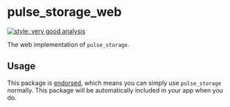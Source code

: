 # pulse_storage_web

[![style: very good analysis][very_good_analysis_badge]][very_good_analysis_link]

The web implementation of `pulse_storage`.

## Usage

This package is [endorsed][endorsed_link], which means you can simply use `pulse_storage`
normally. This package will be automatically included in your app when you do.

[endorsed_link]: https://flutter.dev/docs/development/packages-and-plugins/developing-packages#endorsed-federated-plugin
[very_good_analysis_badge]: https://img.shields.io/badge/style-very_good_analysis-B22C89.svg
[very_good_analysis_link]: https://pub.dev/packages/very_good_analysis
